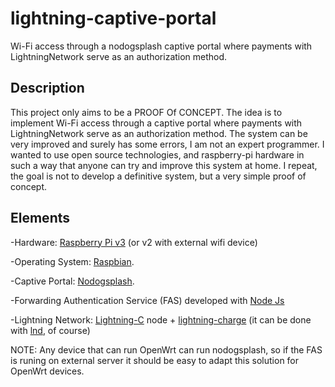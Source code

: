# lightning-captive-portal
 Wi-Fi access through a nodogsplash captive portal where payments with LightningNetwork serve as an authorization method.

## Description

This project only aims to be a PROOF Of CONCEPT. The idea is to implement Wi-Fi access through a captive portal where payments with LightningNetwork serve as an authorization method. The system can be very improved and surely has some errors, I am not an expert programmer. I wanted to use open source technologies, and raspberry-pi hardware in such a way that anyone can try and improve this system at home. I repeat, the goal is not to develop a definitive system, but a very simple proof of concept. 

## Elements

-Hardware: [Raspberry Pi v3](https://www.raspberrypi.org) (or v2 with external wifi device)

-Operating System: [Raspbian](https://www.raspberrypi.org/downloads/).

-Captive Portal: [Nodogsplash](https://github.com/nodogsplash/nodogsplash). 

-Forwarding Authentication Service (FAS) developed with [Node Js](https://nodejs.org/en/)

-Lightning Network: [Lightning-C](https://github.com/ElementsProject/lightning) node + [lightning-charge](https://github.com/ElementsProject/lightning-charge) (it can be done with [lnd](https://github.com/lightningnetwork/lnd), of course)

NOTE: Any device that can run OpenWrt can run nodogsplash, so if the FAS is runing on external server it should be easy to adapt this solution for OpenWrt devices.


